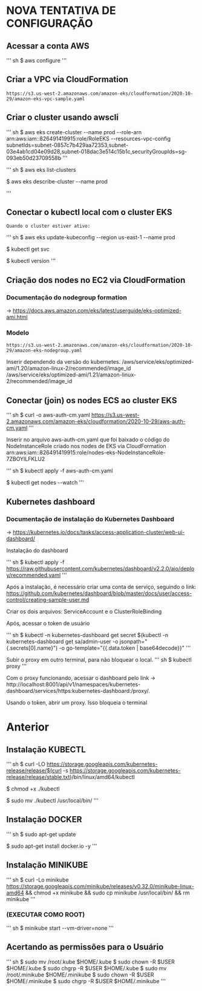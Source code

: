 
# NOVA TENTATIVA DE CONFIGURAÇÃO

## Acessar a conta AWS

''' sh
$ aws configure
'''
## Criar a VPC via CloudFormation

	https://s3.us-west-2.amazonaws.com/amazon-eks/cloudformation/2020-10-29/amazon-eks-vpc-sample.yaml

## Criar o cluster usando awscli 

''' sh
$ aws eks create-cluster --name prod --role-arn arn:aws:iam::826491419915:role/RoleEKS --resources-vpc-config subnetIds=subnet-0857c7b429aa72353,subnet-03e4ab1cd04e09d28,subnet-018dac3e514c15b1c,securityGroupIds=sg-093eb50d23709558b
'''

''' sh
$ aws eks list-clusters

$ aws eks describe-cluster --name prod

'''

## Conectar o kubectl local com o cluster EKS

	Quando o cluster estiver ativo:

''' sh
$ aws eks update-kubeconfig --region us-east-1 --name prod

$ kubectl get svc

$ kubectl version
'''

## Criação dos nodes no EC2 via CloudFormation

### Documentação do nodegroup formation 
-> https://docs.aws.amazon.com/eks/latest/userguide/eks-optimized-ami.html

### Modelo

	https://s3.us-west-2.amazonaws.com/amazon-eks/cloudformation/2020-10-29/amazon-eks-nodegroup.yaml

Inserir dependendo da versão do kubernetes.
	/aws/service/eks/optimized-ami/1.20/amazon-linux-2/recommended/image_id
	/aws/service/eks/optimized-ami/1.21/amazon-linux-2/recommended/image_id

## Conectar (join) os nodes ECS ao cluster EKS

''' sh
$ curl -o aws-auth-cm.yaml https://s3.us-west-2.amazonaws.com/amazon-eks/cloudformation/2020-10-29/aws-auth-cm.yaml
'''

Inserir no arquivo aws-auth-cm.yaml que foi baixado o código do NodeInstanceRole criado nos nodes de EKS via CloudFormation
	arn:aws:iam::826491419915:role/nodes-eks-NodeInstanceRole-7ZBOYILFKLU2

''' sh
$ kubectl apply -f aws-auth-cm.yaml

$ kubectl get nodes --watch
'''

## Kubernetes dashboard

### Documentação de instalação do Kubernetes Dashboard
-> https://kubernetes.io/docs/tasks/access-application-cluster/web-ui-dashboard/

Instalação do dashboard

''' sh
$ kubectl apply -f https://raw.githubusercontent.com/kubernetes/dashboard/v2.2.0/aio/deploy/recommended.yaml
'''

Após a instalação, é necessário criar uma conta de serviço, seguindo o link:
https://github.com/kubernetes/dashboard/blob/master/docs/user/access-control/creating-sample-user.md

Criar os dois arquivos: ServiceAccount e o ClusterRoleBinding

Após, acessar o token de usuário

''' sh
$ kubectl -n kubernetes-dashboard get secret $(kubectl -n kubernetes-dashboard get sa/admin-user -o jsonpath="{.secrets[0].name}") -o go-template="{{.data.token | base64decode}}"
'''

Subir o proxy em outro terminal, para não bloquear o local.
''' sh
$ kubectl proxy
'''

Com o proxy funcionando, acessar o dashboard pelo link
-> http://localhost:8001/api/v1/namespaces/kubernetes-dashboard/services/https:kubernetes-dashboard:/proxy/.

Usando o token, abrir um proxy. Isso bloqueia o terminal

# Anterior

## Instalação KUBECTL

''' sh
$ curl -LO https://storage.googleapis.com/kubernetes-release/release/$(curl -s https://storage.googleapis.com/kubernetes-release/release/stable.txt)/bin/linux/amd64/kubectl

$ chmod +x ./kubectl

$ sudo mv ./kubectl /usr/local/bin/
'''

## Instalação DOCKER

''' sh
$ sudo apt-get update

$ sudo apt-get install docker.io -y
'''

## Instalação MINIKUBE

''' sh
$ curl -Lo minikube https://storage.googleapis.com/minikube/releases/v0.32.0/minikube-linux-amd64 && chmod +x minikube && sudo cp minikube /usr/local/bin/ && rm minikube
'''

### (EXECUTAR COMO ROOT)

''' sh
$ minikube start --vm-driver=none
'''

## Acertando as permissões para o Usuário

''' sh
$ sudo mv /root/.kube $HOME/.kube
$ sudo chown -R $USER $HOME/.kube
$ sudo chgrp -R $USER $HOME/.kube
$ sudo mv /root/.minikube $HOME/.minikube
$ sudo chown -R $USER $HOME/.minikube
$ sudo chgrp -R $USER $HOME/.minikube
'''

